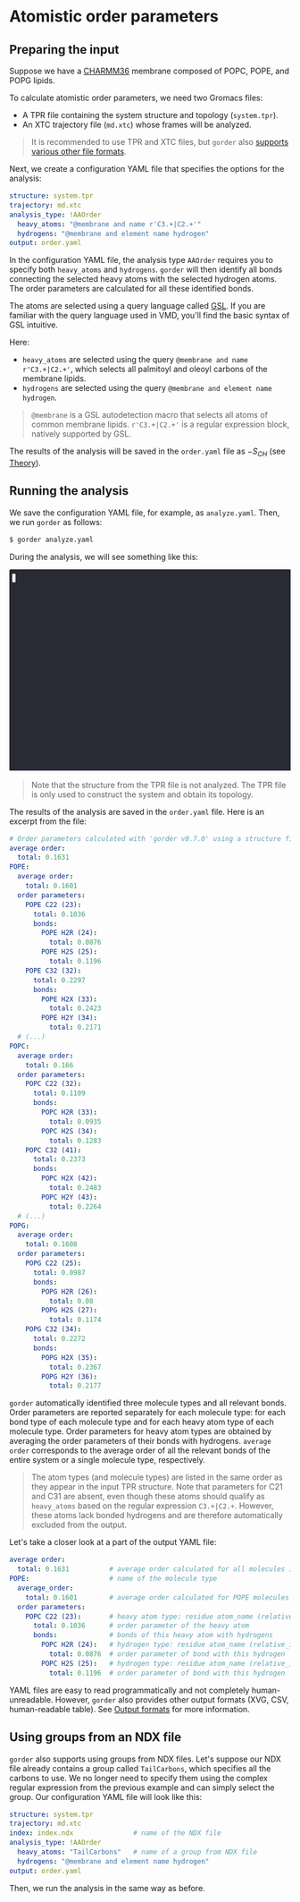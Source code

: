 # Atomistic order parameters

## Preparing the input

Suppose we have a [CHARMM36](https://academiccharmm.org/) membrane composed of POPC, POPE, and POPG lipids.

To calculate atomistic order parameters, we need two Gromacs files:
- A TPR file containing the system structure and topology (`system.tpr`).
- An XTC trajectory file (`md.xtc`) whose frames will be analyzed.

> It is recommended to use TPR and XTC files, but `gorder` also [supports various other file formats](other_input.md).

Next, we create a configuration YAML file that specifies the options for the analysis:

```yaml
structure: system.tpr
trajectory: md.xtc
analysis_type: !AAOrder
  heavy_atoms: "@membrane and name r'C3.+|C2.+'"
  hydrogens: "@membrane and element name hydrogen"
output: order.yaml
```

In the configuration YAML file, the analysis type `AAOrder` requires you to specify both `heavy_atoms` and `hydrogens`. `gorder` will then identify all bonds connecting the selected heavy atoms with the selected hydrogen atoms. The order parameters are calculated for all these identified bonds.
  
The atoms are selected using a query language called [GSL](https://ladme.github.io/gsl-guide/). If you are familiar with the query language used in VMD, you'll find the basic syntax of GSL intuitive.

Here:
- `heavy_atoms` are selected using the query `@membrane and name r'C3.+|C2.+'`, which selects all palmitoyl and oleoyl carbons of the membrane lipids.
- `hydrogens` are selected using the query `@membrane and element name hydrogen`.

> `@membrane` is a GSL autodetection macro that selects all atoms of common membrane lipids. `r'C3.+|C2.+'` is a regular expression block, natively supported by GSL.

The results of the analysis will be saved in the `order.yaml` file as $-S_{CH}$ (see [Theory](theory.md)).

## Running the analysis

We save the configuration YAML file, for example, as `analyze.yaml`. Then, we run `gorder` as follows:

```bash
$ gorder analyze.yaml
```

During the analysis, we will see something like this:

<img src="charmm.gif" width="620" height="360">

> Note that the structure from the TPR file is not analyzed. The TPR file is only used to construct the system and obtain its topology.

The results of the analysis are saved in the `order.yaml` file. Here is an excerpt from the file:

```yaml
# Order parameters calculated with 'gorder v0.7.0' using a structure file 'system.tpr' and a trajectory file 'md.xtc'.
average order:
  total: 0.1631
POPE:
  average order:
    total: 0.1601
  order parameters:
    POPE C22 (23):
      total: 0.1036
      bonds:
        POPE H2R (24):
          total: 0.0876
        POPE H2S (25):
          total: 0.1196
    POPE C32 (32):
      total: 0.2297
      bonds:
        POPE H2X (33):
          total: 0.2423
        POPE H2Y (34):
          total: 0.2171
  # (...)
POPC:
  average order:
    total: 0.166
  order parameters:
    POPC C22 (32):
      total: 0.1109
      bonds:
        POPC H2R (33):
          total: 0.0935
        POPC H2S (34):
          total: 0.1283
    POPC C32 (41):
      total: 0.2373
      bonds:
        POPC H2X (42):
          total: 0.2483
        POPC H2Y (43):
          total: 0.2264
  # (...)
POPG:
  average order:
    total: 0.1608
  order parameters:
    POPG C22 (25):
      total: 0.0987
      bonds:
        POPG H2R (26):
          total: 0.08
        POPG H2S (27):
          total: 0.1174
    POPG C32 (34):
      total: 0.2272
      bonds:
        POPG H2X (35):
          total: 0.2367
        POPG H2Y (36):
          total: 0.2177
```

`gorder` automatically identified three molecule types and all relevant bonds. Order parameters are reported separately for each molecule type: for each bond type of each molecule type and for each heavy atom type of each molecule type. Order parameters for heavy atom types are obtained by averaging the order parameters of their bonds with hydrogens. `average order` corresponds to the average order of all the relevant bonds of the entire system or a single molecule type, respectively.

> The atom types (and molecule types) are listed in the same order as they appear in the input TPR structure. Note that parameters for C21 and C31 are absent, even though these atoms should qualify as `heavy_atoms` based on the regular expression `C3.+|C2.+`. However, these atoms lack bonded hydrogens and are therefore automatically excluded from the output.

Let's take a closer look at a part of the output YAML file:

```yaml
average order:
  total: 0.1631          # average order calculated for all molecules in the entire membrane
POPE:                    # name of the molecule type
  average_order:
    total: 0.1601        # average order calculated for POPE molecules in the entire membrane
  order parameters:
    POPC C22 (23):       # heavy atom type: residue atom_name (relative_index)
      total: 0.1036      # order parameter of the heavy atom
      bonds:             # bonds of this heavy atom with hydrogens
        POPC H2R (24):   # hydrogen type: residue atom_name (relative_index)
          total: 0.0876  # order parameter of bond with this hydrogen
        POPC H2S (25):   # hydrogen type: residue atom_name (relative_index)
          total: 0.1196  # order parameter of bond with this hydrogen
```

YAML files are easy to read programmatically and not completely human-unreadable. However, `gorder` also provides other output formats (XVG, CSV, human-readable table). See [Output formats](output.md) for more information.

## Using groups from an NDX file

`gorder` also supports using groups from NDX files. Let's suppose our NDX file already contains a group called `TailCarbons`, which specifies all the carbons to use. We no longer need to specify them using the complex regular expression from the previous example and can simply select the group. Our configuration YAML file will look like this:

```yaml
structure: system.tpr
trajectory: md.xtc
index: index.ndx               # name of the NDX file
analysis_type: !AAOrder
  heavy_atoms: "TailCarbons"   # name of a group from NDX file
  hydrogens: "@membrane and element name hydrogen"
output: order.yaml
```

Then, we run the analysis in the same way as before.